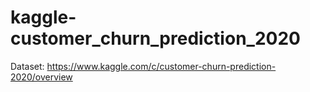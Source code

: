 # kaggle-customer_churn_prediction_2020

Dataset: https://www.kaggle.com/c/customer-churn-prediction-2020/overview
